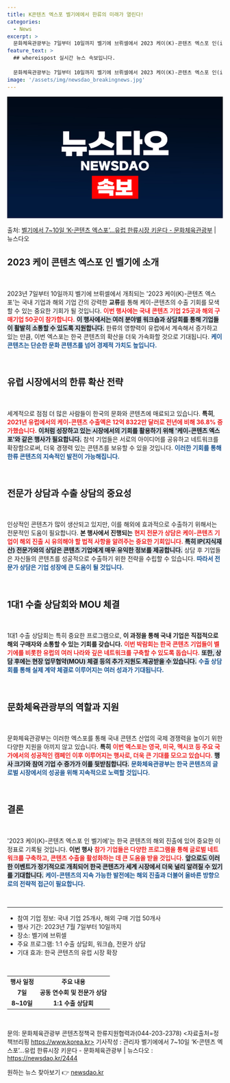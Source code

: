 ```yaml
---
title: K콘텐츠 엑스포 벨기에에서 한류의 미래가 열린다!
categories:
  - News
excerpt: >
  문화체육관광부는 7일부터 10일까지 벨기에 브뤼셀에서 2023 케이(K)-콘텐츠 엑스포 인(in) 벨기에를 …
feature_text: >
  ## whereispost 실시간 뉴스 속보입니다.

  문화체육관광부는 7일부터 10일까지 벨기에 브뤼셀에서 2023 케이(K)-콘텐츠 엑스포 인(in) 벨기에를 …
image: '/assets/img/newsdao_breakingnews.jpg'
---
```


![뉴스다오 속보](/assets/img/newsdao_breakingnews.jpg)

<p>출처: <a href="https://newsdao.kr/2444" rel="dofollow">벨기에서   7~10일 ‘K-콘텐츠 엑스포’…유럽 한류시장 키운다 - 문화체육관광부</a> | 뉴스다오</p>

<h2 data-ke-size="size26">2023 케이 콘텐츠 엑스포 인 벨기에 소개</h2>

<p data-ke-size="size16">&nbsp;</p> 

2023년 7일부터 10일까지 벨기에 브뤼셀에서 개최되는 '2023 케이(K)-콘텐츠 엑스포'는 국내 기업과 해외 기업 간의 강력한 <b>교류</b>를 통해 케이-콘텐츠의 수출 기회를 모색할 수 있는 중요한 기회가 될 것입니다. <b><span style="color: #ee2323;">이번 행사에는 국내 콘텐츠 기업 25곳과 해외 구매기업 50곳이 참가합니다.</span></b> <b><span style="background-color: #21538527;">이 행사에서는 여러 분야별 워크숍과 상담회를 통해 기업들이 활발히 소통할 수 있도록 지원합니다.</span></b> 한류의 영향력이 유럽에서 계속해서 증가하고 있는 만큼, 이번 엑스포는 한국 콘텐츠의 확산을 더욱 가속화할 것으로 기대됩니다. <b><span style="color: #1a5490;">케이 콘텐츠는 단순한 문화 콘텐츠를 넘어 경제적 가치도 높입니다.</span></b>

<p data-ke-size="size16">&nbsp;</p>

<h2 data-ke-size="size26">유럽 시장에서의 한류 확산 전략</h2>

<p data-ke-size="size16">&nbsp;</p>

세계적으로 점점 더 많은 사람들이 한국의 문화와 콘텐츠에 매료되고 있습니다. <b>특히</b>, <b><span style="color: #ee2323;">2021년 유럽에서의 케이-콘텐츠 수출액은 12억 8322만 달러로 전년에 비해 36.8% 증가했습니다.</span></b> <b><span style="background-color: #21538527;">이처럼 성장하고 있는 시장에서의 기회를 활용하기 위해 '케이-콘텐츠 엑스포'와 같은 행사가 필요합니다.</span></b> 참석 기업들은 서로의 아이디어를 공유하고 네트워크를 확장함으로써, 더욱 경쟁력 있는 콘텐츠를 보유할 수 있을 것입니다. <b><span style="color: #1a5490;">이러한 기회를 통해 한류 콘텐츠의 지속적인 발전이 가능해집니다.</span></b>

<p data-ke-size="size16">&nbsp;</p>

<h2 data-ke-size="size26">전문가 상담과 수출 상담의 중요성</h2>

<p data-ke-size="size16">&nbsp;</p>

인상적인 콘텐츠가 많이 생산되고 있지만, 이를 해외에 효과적으로 수출하기 위해서는 전문적인 도움이 필요합니다. <b>본 행사에서 진행되는</b> <b><span style="color: #ee2323;">현지 전문가 상담은 케이-콘텐츠 기업이 해외 진출 시 유의해야 할 법적 사항을 알려주는 중요한 기회입니다.</span></b> <b><span style="background-color: #21538527;">특히 IP(지식재산) 전문가와의 상담은 콘텐츠 기업에게 매우 유익한 정보를 제공합니다.</span></b> 상담 후 기업들은 자신들의 콘텐츠를 성공적으로 수출하기 위한 전략을 수립할 수 있습니다. <b><span style="color: #1a5490;">따라서 전문가 상담은 기업 성장에 큰 도움이 될 것입니다.</span></b>

<p data-ke-size="size16">&nbsp;</p>

<h2 data-ke-size="size26">1대1 수출 상담회와 MOU 체결</h2>

<p data-ke-size="size16">&nbsp;</p>

1대1 수출 상담회는 특히 중요한 프로그램으로, <b>이 과정을 통해 국내 기업은 직접적으로 해외 구매자와 소통할 수 있는 기회를 갖습니다.</b> <b><span style="color: #ee2323;">이번 박람회는 한국 콘텐츠 기업들이 벨기에를 비롯한 유럽의 여러 나라와 깊은 네트워크를 구축할 수 있도록 돕습니다.</span></b> <b><span style="background-color: #21538527;">또한, 상담 후에는 현장 업무협약(MOU) 체결 등의 추가 지원도 제공받을 수 있습니다.</span></b> <b><span style="color: #1a5490;">수출 상담회를 통해 실제 계약 체결로 이루어지는 여러 성과가 기대됩니다.</span></b> 

<p data-ke-size="size16">&nbsp;</p>

<h2 data-ke-size="size26">문화체육관광부의 역할과 지원</h2>

<p data-ke-size="size16">&nbsp;</p>

문화체육관광부는 이러한 엑스포를 통해 국내 콘텐츠 산업의 국제 경쟁력을 높이기 위한 다양한 지원을 아끼지 않고 있습니다. <b>특히</b> <b><span style="color: #ee2323;">이번 엑스포는 영국, 미국, 멕시코 등 주요 국가에서의 성공적인 캠페인 이후 이루어지는 행사로, 더욱 큰 기대를 모으고 있습니다.</span></b> <b><span style="background-color: #21538527;">행사 크기와 참여 기업 수 증가가 이를 뒷받침합니다.</span></b> <b><span style="color: #1a5490;">문화체육관광부는 한국 콘텐츠의 글로벌 시장에서의 성공을 위해 지속적으로 노력할 것입니다.</span></b>

<p data-ke-size="size16">&nbsp;</p>

<h2 data-ke-size="size26">결론</h2>

<p data-ke-size="size16">&nbsp;</p>

'2023 케이(K)-콘텐츠 엑스포 인 벨기에'는 한국 콘텐츠의 해외 진출에 있어 중요한 이정표로 기록될 것입니다. <b>이번 행사</b> <b><span style="color: #ee2323;">참가 기업들은 다양한 프로그램을 통해 글로벌 네트워크를 구축하고, 콘텐츠 수출을 활성화하는 데 큰 도움을 받을 것입니다.</span></b> <b><span style="background-color: #21538527;">앞으로도 이러한 이벤트가 정기적으로 개최되어 한국 콘텐츠가 세계 시장에서 더욱 널리 알려질 수 있기를 기대합니다.</span></b> <b><span style="color: #1a5490;">케이-콘텐츠의 지속 가능한 발전에는 해외 진출과 더불어 올바른 방향으로의 전략적 접근이 필요합니다.</span></b>

<p data-ke-size="size16">&nbsp;</p>

<hr />

<ul>
<li>참여 기업 정보: 국내 기업 25개사, 해외 구매 기업 50개사</li>
<li>행사 기간: 2023년 7월 7일부터 10일까지</li>
<li>장소: 벨기에 브뤼셀</li>
<li>주요 프로그램: 1:1 수출 상담회, 워크숍, 전문가 상담</li>
<li>기대 효과: 한국 콘텐츠의 유럽 시장 확장</li>
</ul>

<p data-ke-size="size16">&nbsp;</p>

<table style="width: 100%;">
<tr>
<td style="text-align: center; height: 17px;"><b>행사 일정</b></td>
<td style="text-align: center; height: 17px;"><b>주요 내용</b></td>
</tr>
<tr>
<td style="text-align: center; height: 17px;"><b>7일</b></td>
<td style="text-align: center; height: 17px;"><b>공동 연수회 및 전문가 상담</b></td>
</tr>
<tr>
<td style="text-align: center; height: 17px;"><b>8~10일</b></td>
<td style="text-align: center; height: 17px;"><b>1:1 수출 상담회</b></td>
</tr>
</table>

<p data-ke-size="size16">&nbsp;</p>

문의: 문화체육관광부 콘텐츠정책국 한류지원협력과(044-203-2378)
<자료출처=정책브리핑 https://www.korea.kr> 
기사작성 : 관리자
벨기에에서 7~10일 ‘K-콘텐츠 엑스포’…유럽 한류시장 키운다 - 문화체육관광부 | 뉴스다오 : https://newsdao.kr/2444 

원하는 뉴스 찾아보기 👉 <a href="https://newsdao.kr" rel="dofollow">newsdao.kr</a>


